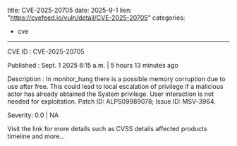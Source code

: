 
title: CVE-2025-20705
date: 2025-9-1
lien: "https://cvefeed.io/vuln/detail/CVE-2025-20705"
categories:
  - cve
---

CVE ID : CVE-2025-20705

Published :  Sept. 1
2025
6:15 a.m. | 5 hours
13 minutes ago

Description : In monitor_hang
there is a possible memory corruption due to use after free. This could lead to local escalation of privilege if a malicious actor has already obtained the System privilege. User interaction is not needed for exploitation. Patch ID: ALPS09989078; Issue ID: MSV-3964.

Severity: 0.0 | NA

Visit the link for more details
such as CVSS details
affected products
timeline
and more...
